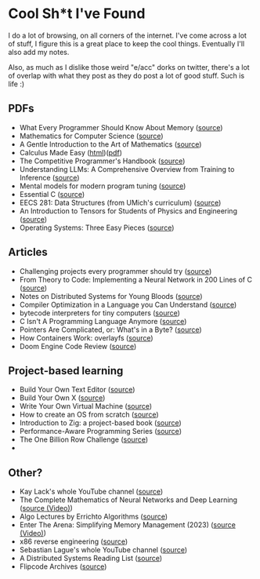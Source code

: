 # Cool Sh*t I've Found

I do a lot of browsing, on all corners of the internet. I've come across a lot of stuff, I figure this is a great place to keep the cool things. Eventually I'll also add my notes. 

Also, as much as I dislike those weird "e/acc" dorks on twitter, there's a lot of overlap with what they post as they do post a lot of good stuff. Such is life :)

## PDFs
  - What Every Programmer Should Know About Memory ([source](https://people.freebsd.org/~lstewart/articles/cpumemory.pdf))
  - Mathematics for Computer Science ([source](https://courses.csail.mit.edu/6.042/spring18/mcs.pdf))
  - A Gentle Introduction to the Art of Mathematics ([source](https://giam.southernct.edu/GIAM/GIAM.pdf))
  - Calculus Made Easy ([html](https://calculusmadeeasy.org/))([pdf](https://www.gutenberg.org/files/33283/33283-pdf.pdf))
  - The Competitive Programmer's Handbook ([source](https://cses.fi/book/book.pdf))
  - Understanding LLMs: A Comprehensive Overview from Training to Inference ([source](https://arxiv.org/pdf/2401.02038))
  - Mental models for modern program tuning ([source](https://halobates.de/applicative-mental-models.pdf))
  - Essential C ([source](http://cslibrary.stanford.edu/101/EssentialC.pdf))
  - EECS 281: Data Structures (from UMich's curriculum) ([source](https://datastructures.maximal.io/)) 
  - An Introduction to Tensors for Students of Physics and Engineering ([source](https://www.grc.nasa.gov/www/k-12/Numbers/Math/documents/Tensors_TM2002211716.pdf))
  - Operating Systems: Three Easy Pieces ([source](https://pages.cs.wisc.edu/~remzi/OSTEP/))

## Articles
  - Challenging projects every programmer should try ([source](https://austinhenley.com/blog/challengingprojects.html))
  - From Theory to Code: Implementing a Neural Network in 200 Lines of C ([source](https://x.com/konradgajdus/status/1837196363735482396))
  - Notes on Distributed Systems for Young Bloods ([source](https://www.somethingsimilar.com/2013/01/14/notes-on-distributed-systems-for-young-bloods/))
  - Compiler Optimization in a Language you Can Understand ([source](https://sbaziotis.com/compilers/compiler-opt.html))
  - bytecode interpreters for tiny computers ([source](https://dercuano.github.io/notes/tiny-interpreters-for-microcontrollers.html))
  - C Isn't A Programming Language Anymore ([source](https://faultlore.com/blah/c-isnt-a-language/))
  - Pointers Are Complicated, or: What's in a Byte? ([source](https://www.ralfj.de/blog/2018/07/24/pointers-and-bytes.html))
  - How Containers Work: overlayfs ([source](https://jvns.ca/blog/2019/11/18/how-containers-work--overlayfs/))
  - Doom Engine Code Review ([source](https://fabiensanglard.net/doomIphone/doomClassicRenderer.php))


## Project-based learning
  - Build Your Own Text Editor ([source](https://viewsourcecode.org/snaptoken/kilo/index.html))
  - Build Your Own X ([source](https://build-your-own.org/))
  - Write Your Own Virtual Machine ([source](https://www.jmeiners.com/lc3-vm/))
  - How to create an OS from scratch ([source](https://github.com/cfenollosa/os-tutorial))
  - Introduction to Zig: a project-based book ([source](https://pedropark99.github.io/zig-book/))
  - Performance-Aware Programming Series ([source](https://www.computerenhance.com/p/table-of-contents))
  - The One Billion Row Challenge ([source](https://www.morling.dev/blog/one-billion-row-challenge/))
  - 

## Other?
  - Kay Lack's whole YouTube channel ([source](https://www.youtube.com/@neoeno4242))
  - The Complete Mathematics of Neural Networks and Deep Learning ([source (Video)](https://www.youtube.com/watch?v=Ixl3nykKG9M)) 
  - Algo Lectures by Errichto Algorithms ([source](https://www.youtube.com/playlist?list=PLl0KD3g-oDOHpWRyyGBUJ9jmul0lUOD80))
  - Enter The Arena: Simplifying Memory Management (2023) ([source (Video)](https://www.youtube.com/watch?v=TZ5a3gCCZYo))
  - x86 reverse engineering ([source](https://x86re.com/))
  - Sebastian Lague's whole YouTube channel ([source](https://www.youtube.com/c/SebastianLague))
  - A Distributed Systems Reading List ([source](https://dancres.github.io/Pages/))
  - Flipcode Archives ([source](https://www.flipcode.com/archives/))
